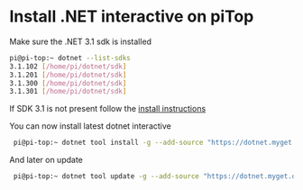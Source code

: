 # Install .NET interactive on piTop

Make sure the .NET 3.1 sdk is installed
```sh
pi@pi-top:~ dotnet --list-sdks
3.1.102 [/home/pi/dotnet/sdk]
3.1.201 [/home/pi/dotnet/sdk]
3.1.300 [/home/pi/dotnet/sdk]
3.1.301 [/home/pi/dotnet/sdk]
```

If SDK 3.1 is not present follow the [install instructions](./install-dotnet-sdk.md)


You can now install latest dotnet interactive
```sh
 pi@pi-top:~ dotnet tool install -g --add-source "https://dotnet.myget.org/F/dotnet-try/api/v3/index.json" Microsoft.dotnet-interactive
```

And later on update
```sh
 pi@pi-top:~ dotnet tool update -g --add-source "https://dotnet.myget.org/F/dotnet-try/api/v3/index.json" Microsoft.dotnet-interactive
```
